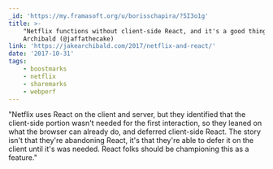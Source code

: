 ```yaml
---
_id: 'https://my.framasoft.org/u/borisschapira/?5I3o1g'
title: >-
    "Netflix functions without client-side React, and it's a good thing", Jake
    Archibald (@jaffathecake)
link: 'https://jakearchibald.com/2017/netflix-and-react/'
date: '2017-10-31'
tags:
    - boostmarks
    - netflix
    - sharemarks
    - webperf
---
```


<div class="markdown"><p>&quot;Netflix uses React on the client and server, but they identified that the client-side portion wasn't needed for the first interaction, so they leaned on what the browser can already do, and deferred client-side React. The story isn't that they're abandoning React, it's that they're able to defer it on the client until it's was needed. React folks should be championing this as a feature.&quot;
</p></div>
